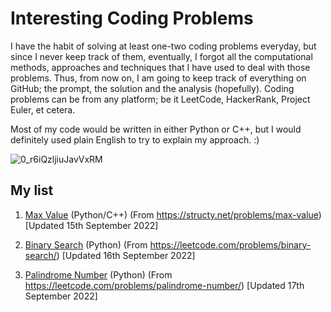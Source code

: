 # Interesting Coding Problems 

I have the habit of solving at least one-two coding problems everyday, but since I never keep track of them, eventually, I forgot all the computational methods, approaches and techniques that I have used to deal with those problems. Thus, from now on, I am going to keep track of everything on GitHub; the prompt, the solution and the analysis (hopefully). Coding problems can be from any platform; be it LeetCode, HackerRank, Project Euler, et cetera. 

Most of my code would be written in either Python or C++, but I would definitely used plain English to try to explain my approach. :) 

![0_r6iQzljiuJavVxRM](https://user-images.githubusercontent.com/76827587/190443665-e4bc1379-15ff-4991-ad82-c745ac45dbc0.jpeg)


## My list 
1. [Max Value](https://github.com/yeahmoeee/interesting_programming_problems/tree/main/Max%20Value) (Python/C++) (From https://structy.net/problems/max-value) [Updated 15th September 2022] 

2. [Binary Search](https://github.com/yeahmoeee/interesting_programming_problems/tree/main/Binary%20Search) (Python) (From https://leetcode.com/problems/binary-search/) [Updated 16th September 2022]
 
3. [Palindrome Number](https://github.com/yeahmoeee/interesting_programming_problems/tree/main/Palindrome%20Number) (Python) (From https://leetcode.com/problems/palindrome-number/) [Updated 17th September 2022]
 
